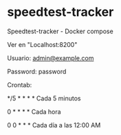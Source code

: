 # speedtest-tracker
Speedtest-tracker - Docker compose

Ver en "Localhost:8200"

Usuario: admin@example.com

Password: password

Crontab:

*/5 * * * *  Cada 5 minutos

0 * * * *	   Cada hora

0 0 * * *    Cada día a las 12:00 AM


